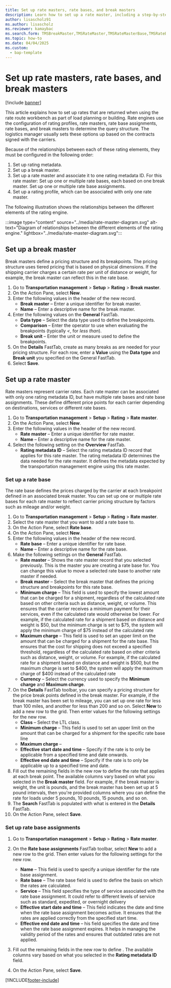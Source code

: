 ```yaml
---
title: Set up rate masters, rate bases, and break masters
description: Learn how to set up a rate master, including a step-by-step process for setting up break masters using the USMF demo data company. 
author: lisascholz91
ms.author: lisascholz
ms.reviewer: kamaybac
ms.search.form: TMSBreakMaster,TMSRateMaster,TMSRateMasterBase,TMSRateBaseType, TMSRouteWorkbench
ms.topic: how-to
ms.date: 04/04/2025
ms.custom: 
  - bap-template
---
```


# Set up rate masters, rate bases, and break masters

[!include [banner](../../includes/banner.md)]

This article explains how to set up rates that are returned when using the rate route workbench as part of load planning or building. Rate engines use the configuration of rating profiles, rate masters, rate base assignments, rate bases, and break masters to determine the query structure. The logistics manager usually sets these options up based on the contracts signed with the carriers.

Because of the relationships between each of these rating elements, they must be configured in the following order:

1. Set up rating metadata.
1. Set up a break master.
1. Set up a rate master and associate it to one rating metadata ID. For this rate master:
        Set up one or multiple rate bases, each based on one break master.
        Set up one or multiple rate base assignments.
1. Set up a rating profile, which can be associated with only one rate master.

<!-- KFM: 

The above order of operations doesn't quite work because we need the rate master before we can create a rate base, and we need a rate base before we can set up the base/master association. We're also missing a couple of elements in the documentation. Here is what I think the order should be:

1. Set up rating metadata. (Description and new section needed)
2. Set up a break master. (Existing section)
3. Set up a rate master. (Split from existing section)
4. Add one or more rate bases to a rate master. (Existing section)
5. Set up rate base assignments for a break master. (Split from existing section)
6. Set up a rating profile (New section that briefly describe what this is for and link to [Rating profiles](setup-a-rating-profile.md), I think.)

LS: You're right there was something off about the order. I initially had also thought it was rate master first and then rate base, but then I saw a tech talk describing the other way. But now testing I see indeed you need a rate master to create a rate base.
 -->

The following illustration shows the relationships between the different elements of the rating engine. <!-- KFM: This is my guess. Please expand on this to explain more about this diagram and what we are showing here. -->

:::image type="content" source="../media/rate-master-diagram.svg" alt-text="Diagram of relationships between the different elements of the rating engine." lightbox="../media/rate-master-diagram.svg":::

## Set up a break master

Break masters define a pricing structure and its breakpoints. The pricing structure uses tiered pricing that is based on physical dimensions. If the shipping carrier charges a certain rate per unit of distance or weight, for example, the break master can reflect this in the rate base.

1. Go to **Transportation management** \> **Setup** \> **Rating** \> **Break master**.
1. On the Action Pane, select **New**.
1. Enter the following values in the header of the new record.
    - **Break master** – Enter a unique identifier for break master.
    - **Name** – Enter a descriptive name for the break master.
1. Enter the following values on the **General** FastTab.
    - **Data type** – Select the data type used to define the breakpoints.
    - **Comparison** – Enter the operator to use when evaluating the breakpoints (typically *\<*, for *less than*). <!-- KFM: we should explicitly list the valid values and what they mean. -->
    - **Break unit** – Enter the unit or measure used to define the breakpoints.
1. On the **Details** FastTab, create as many breaks as are needed for your pricing structure. For each row, enter a **Value** using the **Data type** and **Break unit** you specified on the General FastTab.
1. Select **Save**.

## Set up a rate master

Rate masters represent carrier rates. Each rate master can be associated with only one rating metadata ID, but have multiple rate bases and rate base assignments. These define different price points for each carrier depending on destinations, services or different rate bases.

1. Go to **Transportation management** \> **Setup** \> **Rating** \> **Rate master**.
1. On the Action Pane, select **New**.
1. Enter the following values in the header of the new record.
    - **Rate master** – Enter a unique identifier for rate master.
    - **Name** – Enter a descriptive name for the rate master.
1. Select the following setting on the **Overview** FastTab.
    - **Rating metadata ID** – Select the rating metadata ID record that applies for this rate master. The rating metadata ID determines the data needed for the rate master. It defines the metadata expected by the transportation management engine using this rate master. <!-- KFM: We don't describe anywhere how to set up these **Rating metadata ID** records. We should probably have a topic or section about this. -->

### Set up a rate base

The rate base defines the prices charged by the carrier at each breakpoint defined in an associated break master. You can set up one or multiple rate bases for each rate master to reflect carrier pricing structure by factors such as mileage and/or weight.  <!-- KFM: Explain that we might have several of these for each break master and what that means. -->

1. Go to **Transportation management** \> **Setup** \> **Rating** \> **Rate master**.
1. Select the rate master that you want to add a rate base to.
1. On the Action Pane, select **Rate base**.
1. On the Action Pane, select **New**.
1. Enter the following values in the header of the new record.
    - **Rate base** – Enter a unique identifier for rate base.
    - **Name** – Enter a descriptive name for the rate base.
1. Make the following settings on the **General** FastTab.
    - **Rate master** – Shows the rate master record that you selected previously. This is the master you are creating a rate base for. You can change this value to move a selected rate base to another rate master if needed.
    - **Break master** – Select the break master that defines the pricing structure and breakpoints for this rate base.
    - **Minimum charge** – This field is used to specify the lowest amount that can be charged for a shipment, regardless of the calculated rate based on other criteria such as distance, weight, or volume. This ensures that the carrier receives a minimum payment for their services, even if the calculated rate would otherwise be lower. For example, if the calculated rate for a shipment based on distance and weight is $50, but the minimum charge is set to $75, the system will apply the minimum charge of $75 instead of the calculated rate <!-- KFM: Explain what this setting does and what to enter here. How do these settings in this FastTab interact with the settings of the same name in the Details FastTab? -->
    - **Maximum charge** – This field is used to set an upper limit on the amount that can be charged for a shipment for the rate base. This ensures that the cost for shipping does not exceed a specified threshold, regardless of the calculated rate based on other criteria such as distance, weight, or volume. For example, if the calculated rate for a shipment based on distance and weight is $500, but the maximum charge is set to $400, the system will apply the maximum charge of $400 instead of the calculated rate<!-- KFM: Explain what this setting does and what to enter here -->
    - **Currency** – Select the currency used to specify the **Minimum charge** and **Maximum charge**.
1. On the **Details** FastTab toolbar, you can specify a pricing structure for the price break points defined in the break master. For example, if the break master has been set to mileage, you can set up one rate for less than 100 miles, and another for less than 200 and so on. Select **New** to add a new row to the grid. 
Then enter values for the following settings for the new row. <!-- KFM: here we should introduce the purpose of this FastTab. I think we are defining the price that applies at each breakpoint and the conditions under which each row applies. --> <!-- KFM: Your draft listed the following fields here, but I didn't see them. I think they vary based on what Break Master is selected, so we shouldn't list them here: **Drop-off Postal Code From**, **Drop-off Postal Code To**, **Drop-off Country Region**. The following seem to be the standard fields that aren't part of the Break master. -->
    - **Class** – Select the LTL class.
    - **Minimum charge** – This field is used to set an upper limit on the amount that can be charged for a shipment for the specific rate base line <!-- KFM: Description needed. LS: check difference here between minimum and maximum on general and details tabs-->
    - **Maximum charge** – <!-- KFM: Description needed -->
    - **Effective start date and time** – Specify if the rate is to only be applicable from a specified time and date onwards. <!-- KFM: Description needed -->
    - **Effective end date and time** – Specify if the rate is to only be applicable up to a specified time and date. <!-- KFM: Description needed -->
1. Fill out the remaining fields in the new row to define the rate that applies at each break point. The available columns vary based on what you selected in the **Break master** field. For example, if the break master is weight, the unit is pounds, and the break master has been set up at 5 pound intervals, then you're provided columns where you can define the rate for loads under 5 pounds, 10 pounds, 15 pounds, and so on.  
1. The **Search** FastTab is populated with what is entered in the **Details** FastTab. <!-- KFM: Describe what this does and what to do here, or mention that we shouldn't do anything here. LS: Check what selecting these does-->
1. On the Action Pane, select **Save**.

### Set up rate base assignments

1. Go to **Transportation management** \> **Setup** \> **Rating** \> **Rate master**.
1. On the **Rate base assignments** FastTab toolbar, select **New** to add a new row to the grid. Then enter values for the following settings for the new row. <!-- KFM: here we should introduce the purpose of this FastTab. I think it's the conditions for selecting a rate base, but I'm not sure. -->
    - **Name** – This field is used to specify a unique identifier for the rate base assignment. <!-- KFM: Description needed -->
    - **Rate base** – The rate base field is used to define the basis on which the rates are calculated. <!-- KFM: Description needed. This is also a required field! So we have a chicken/egg problem when it comes to defining rate masters and rate bases. We need to resolve this somehow. -->
    - **Service** – This field specifies the type of service associated with the rate base assignment. It could refer to different levels of service such as standard, expedited, or overnight delivery<!-- KFM: Description needed -->
    - **Effective start date and time** – This field indicates the date and time when the rate base assignment becomes active. It ensures that the rates are applied correctly from the specified start time. <!-- KFM: Description needed -->
    - **Effective end date and time** – his field specifies the date and time when the rate base assignment expires. It helps in managing the validity period of the rates and ensures that outdated rates are not applied. <!-- KFM: Description needed -->

1. Fill out the remaining fields in the new row to define <!-- KFM: ... whatever we are doing here... -->. The available columns vary based on what you selected in the **Rating metadata ID** field.
1. On the Action Pane, select **Save**.

[!INCLUDE[footer-include](../../../includes/footer-banner.md)]
